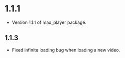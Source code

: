 # 1.1.1

- Version 1.1.1 of max_player package.

## 1.1.3

- Fixed infinite loading bug when loading a new video.
